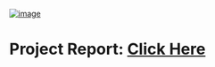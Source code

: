 [![image](https://drive.google.com/uc?export=view&id=1eRXN7xDcKDx84W4zdfJzgwhmWAdOnzUm)](https://drive.google.com/drive/folders/1aXWhKVc_KgKp8JAtcHmHEMHylCFPcu14)

# Project Report: [Click Here](https://drive.google.com/drive/folders/1aXWhKVc_KgKp8JAtcHmHEMHylCFPcu14)
